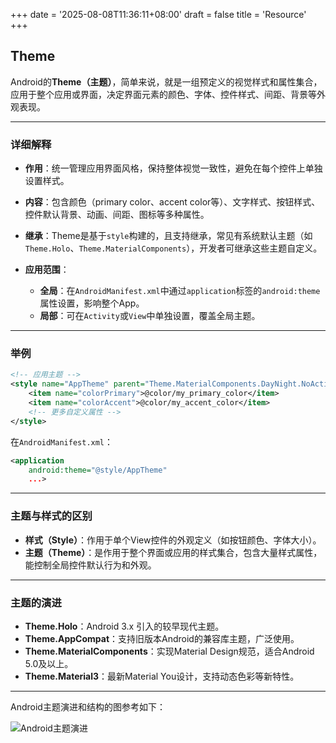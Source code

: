 +++
date = '2025-08-08T11:36:11+08:00'
draft = false
title = 'Resource'
+++

## Theme

Android的**Theme（主题）**，简单来说，就是一组预定义的视觉样式和属性集合，应用于整个应用或界面，决定界面元素的颜色、字体、控件样式、间距、背景等外观表现。

---

### 详细解释

* **作用**：统一管理应用界面风格，保持整体视觉一致性，避免在每个控件上单独设置样式。
* **内容**：包含颜色（primary color、accent color等）、文字样式、按钮样式、控件默认背景、动画、间距、图标等多种属性。
* **继承**：Theme是基于`style`构建的，且支持继承，常见有系统默认主题（如`Theme.Holo`、`Theme.MaterialComponents`），开发者可继承这些主题自定义。
* **应用范围**：

  * **全局**：在`AndroidManifest.xml`中通过`application`标签的`android:theme`属性设置，影响整个App。
  * **局部**：可在`Activity`或`View`中单独设置，覆盖全局主题。

---

### 举例

```xml
<!-- 应用主题 -->
<style name="AppTheme" parent="Theme.MaterialComponents.DayNight.NoActionBar">
    <item name="colorPrimary">@color/my_primary_color</item>
    <item name="colorAccent">@color/my_accent_color</item>
    <!-- 更多自定义属性 -->
</style>
```

在`AndroidManifest.xml`：

```xml
<application
    android:theme="@style/AppTheme"
    ...>
```

---

### 主题与样式的区别

* **样式（Style）**：作用于单个View控件的外观定义（如按钮颜色、字体大小）。
* **主题（Theme）**：是作用于整个界面或应用的样式集合，包含大量样式属性，能控制全局控件默认行为和外观。

---

### 主题的演进

* **Theme.Holo**：Android 3.x 引入的较早现代主题。
* **Theme.AppCompat**：支持旧版本Android的兼容库主题，广泛使用。
* **Theme.MaterialComponents**：实现Material Design规范，适合Android 5.0及以上。
* **Theme.Material3**：最新Material You设计，支持动态色彩等新特性。

---

Android主题演进和结构的图参考如下：

![Android主题演进](/ethenslab/images/theme.png)

